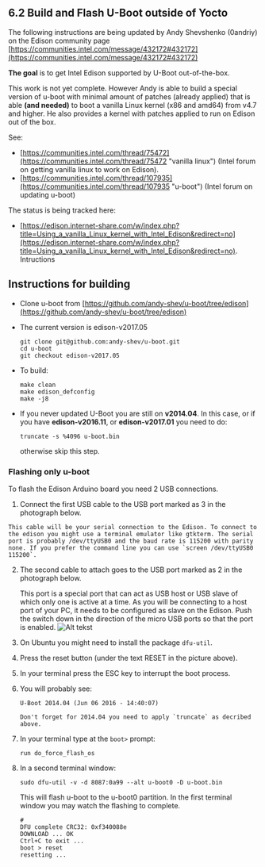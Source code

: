 ## 6.2 Build and Flash U-Boot outside of Yocto

The following instructions are being updated by Andy Shevshenko (0andriy) on the Edison community page [https://communities.intel.com/message/432172#432172](https://communities.intel.com/message/432172#432172)

**The goal** is to get Intel Edison supported by U-Boot out-of-the-box.

This work is not yet complete. However Andy is able to build a special version of u-boot with minimal amount of patches (already applied) that is able **(and needed)** to boot a vanilla Linux kernel (x86 and amd64) from v4.7 and higher. 
He also provides a kernel with patches applied to run on Edison out of the box.

See:

* [https://communities.intel.com/thread/75472](https://communities.intel.com/thread/75472 "vanilla linux") (Intel forum on getting vanilla linux to work on Edison).
* [https://communities.intel.com/thread/107935](https://communities.intel.com/thread/107935 "u-boot") (Intel forum on updating u-boot)

The status is being tracked here: 

* [https://edison.internet-share.com/w/index.php?title=Using_a_vanilla_Linux_kernel_with_Intel_Edison&redirect=no](https://edison.internet-share.com/w/index.php?title=Using_a_vanilla_Linux_kernel_with_Intel_Edison&redirect=no).
Intructions

## Instructions for building
  * Clone u-boot from [https://github.com/andy-shev/u-boot/tree/edison](https://github.com/andy-shev/u-boot/tree/edison)
  * The current version is edison-v2017.05

        git clone git@github.com:andy-shev/u-boot.git
        cd u-boot
        git checkout edison-v2017.05  

  * To build:

        make clean
        make edison_defconfig
        make -j8

  * If you never updated U-Boot you are still on **v2014.04**. In this case, or if you have **edison-v2016.11**, or **edison-v2017.01** you need to do:

        truncate -s %4096 u-boot.bin

    otherwise skip this step.  

### Flashing only u-boot
To flash the Edison Arduino board you need 2 USB connections.

1.    Connect the first USB cable to the USB port marked as 3 in the photograph below.

    This cable will be your serial connection to the Edison. To connect to the edison you might use a terminal emulator like gtkterm. The serial port is probably /dev/ttyUSB0 and the baud rate is 115200 with parity none. If you prefer the command line you can use `screen /dev/ttyUSB0 115200`.
    
2.  The second cable to attach goes to the USB port marked as 2 in the photograph below.

    This port is a special port that can act as USB host or USB slave of which only one is active at a time. As you will be connecting to a host port of your PC, it needs to be configured as slave on the Edison. Push the switch down in the direction of the micro USB ports so that the port is enabled.
![Alt tekst](images/Edison-arduino.png)

3.  On Ubuntu you might need to install the package `dfu-util`.
    
4.  Press the reset button (under the text RESET in the picture above).
    
5.  In your terminal press the ESC key to interrupt the boot process.

6.  You will probably see:

        U-Boot 2014.04 (Jun 06 2016 - 14:40:07)

        Don't forget for 2014.04 you need to apply `truncate` as decribed above.

7.  In your terminal type at the `boot>` prompt:

        run do_force_flash_os

8.  In a second terminal window:

        sudo dfu-util -v -d 8087:0a99 --alt u-boot0 -D u-boot.bin

    This will flash u-boot to the u-boot0 partition. In the first terminal window you may watch the flashing to complete.

        #  
        DFU complete CRC32: 0xf340088e  
        DOWNLOAD ... OK  
        Ctrl+C to exit ...  
        boot > reset  
        resetting ...  


